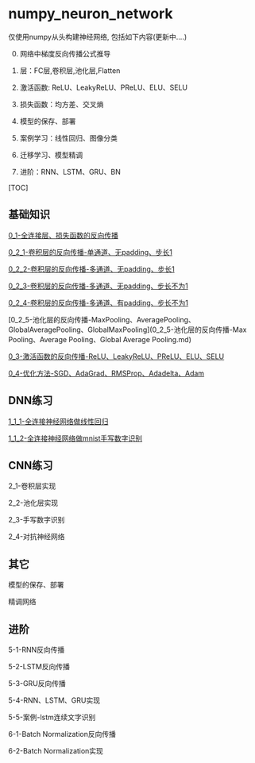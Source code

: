 # numpy_neuron_network
仅使用numpy从头构建神经网络, 包括如下内容(更新中....)

0. 网络中梯度反向传播公式推导


1. 层：FC层,卷积层,池化层,Flatten
2. 激活函数: ReLU、LeakyReLU、PReLU、ELU、SELU
3. 损失函数：均方差、交叉熵
4. 模型的保存、部署
5. 案例学习：线性回归、图像分类
6. 迁移学习、模型精调
7. 进阶：RNN、LSTM、GRU、BN

[TOC]

## 基础知识

[0_1-全连接层、损失函数的反向传播](0_1-全连接层、损失函数的反向传播.md)

[0_2_1-卷积层的反向传播-单通道、无padding、步长1](0_2_1-卷积层的反向传播-单通道、无padding、步长1.md)

[0_2_2-卷积层的反向传播-多通道、无padding、步长1](0_2_2-卷积层的反向传播-多通道、无padding、步长1.md)

[0_2_3-卷积层的反向传播-多通道、无padding、步长不为1](0_2_3-卷积层的反向传播-多通道、无padding、步长不为1.md)

[0_2_4-卷积层的反向传播-多通道、有padding、步长不为1](0_2_4-卷积层的反向传播-多通道、有padding、步长不为1.md)

[0_2_5-池化层的反向传播-MaxPooling、AveragePooling、GlobalAveragePooling、GlobalMaxPooling](0_2_5-池化层的反向传播-Max Pooling、Average Pooling、Global Average Pooling.md)

[0_3-激活函数的反向传播-ReLU、LeakyReLU、PReLU、ELU、SELU](0_3-激活函数的反向传播-ReLU、LeakyReLU、PReLU、ELU、SELU.md)

[0_4-优化方法-SGD、AdaGrad、RMSProp、Adadelta、Adam](0_4-优化方法-SGD、AdaGrad、RMSProp、Adadelta、Adam.md)





## DNN练习

[1_1_1-全连接神经网络做线性回归](1_1_1-全连接神经网络做线性回归.md)

[1_1_2-全连接神经网络做mnist手写数字识别](1_1_2-全连接神经网络做mnist手写数字识别.md)



## CNN练习

2_1-卷积层实现

2_2-池化层实现

2_3-手写数字识别

2_4-对抗神经网络



## 其它

模型的保存、部署

精调网络





## 进阶

5-1-RNN反向传播

5-2-LSTM反向传播

5-3-GRU反向传播

5-4-RNN、LSTM、GRU实现

5-5-案例-lstm连续文字识别



6-1-Batch Normalization反向传播

6-2-Batch Normalization实现









